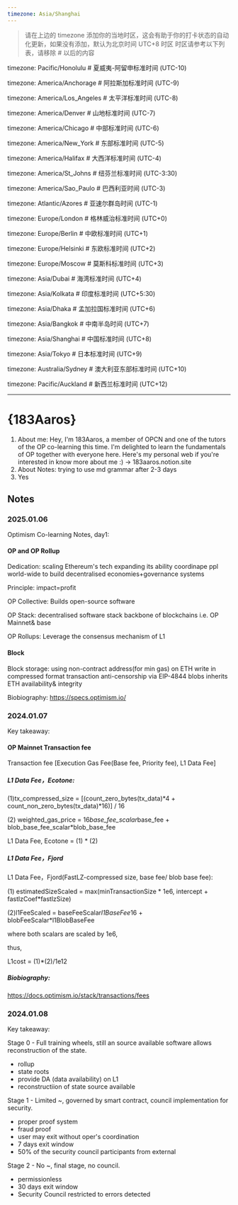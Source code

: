 ```yaml
---
timezone: Asia/Shanghai
---
```


> 请在上边的 timezone 添加你的当地时区，这会有助于你的打卡状态的自动化更新，如果没有添加，默认为北京时间 UTC+8 时区
> 时区请参考以下列表，请移除 # 以后的内容

timezone: Pacific/Honolulu # 夏威夷-阿留申标准时间 (UTC-10)

timezone: America/Anchorage # 阿拉斯加标准时间 (UTC-9)

timezone: America/Los_Angeles # 太平洋标准时间 (UTC-8)

timezone: America/Denver # 山地标准时间 (UTC-7)

timezone: America/Chicago # 中部标准时间 (UTC-6)

timezone: America/New_York # 东部标准时间 (UTC-5)

timezone: America/Halifax # 大西洋标准时间 (UTC-4)

timezone: America/St_Johns # 纽芬兰标准时间 (UTC-3:30)

timezone: America/Sao_Paulo # 巴西利亚时间 (UTC-3)

timezone: Atlantic/Azores # 亚速尔群岛时间 (UTC-1)

timezone: Europe/London # 格林威治标准时间 (UTC+0)

timezone: Europe/Berlin # 中欧标准时间 (UTC+1)

timezone: Europe/Helsinki # 东欧标准时间 (UTC+2)

timezone: Europe/Moscow # 莫斯科标准时间 (UTC+3)

timezone: Asia/Dubai # 海湾标准时间 (UTC+4)

timezone: Asia/Kolkata # 印度标准时间 (UTC+5:30)

timezone: Asia/Dhaka # 孟加拉国标准时间 (UTC+6)

timezone: Asia/Bangkok # 中南半岛时间 (UTC+7)

timezone: Asia/Shanghai # 中国标准时间 (UTC+8)

timezone: Asia/Tokyo # 日本标准时间 (UTC+9)

timezone: Australia/Sydney # 澳大利亚东部标准时间 (UTC+10)

timezone: Pacific/Auckland # 新西兰标准时间 (UTC+12)

---

# {183Aaros}

1.  About me: Hey, I'm 183Aaros, a member of OPCN and one of the tutors of the OP co-learning this time. I'm delighted to learn the fundamentals of OP together with everyone here. Here's my personal web if you're interested in know more about me :) -> 183aaros.notion.site
2. About Notes: trying to use md grammar after 2-3 days 
3. Yes

## Notes

<!-- Content_START -->

### 2025.01.06

Optimism Co-learning Notes, day1: 

#### OP and OP Rollup

Dedication:
scaling Ethereum's tech
expanding its ability
coordinape ppl world-wide to build decentralised economies+governance systems

Principle:
impact=profit

OP Collective:
Builds open-source software

OP Stack:
decentralised software stack
backbone of blockchains i.e. OP Mainnet& base

OP Rollups:
Leverage the consensus mechanism of L1

#### Block

Block storage:
using non-contract address(for min gas) on ETH
write in compressed format
transaction anti-censorship via EIP-4844 blobs
inherits ETH availability& integrity

Biobiography:
https://specs.optimism.io/

### 2024.01.07

Key takeaway:

#### OP Mainnet Transaction fee
Transaction fee [Execution Gas Fee(Base fee, Priority fee), L1 Data Fee]

##### L1 Data Fee，Ecotone:
(1)tx_compressed_size = [(count_zero_bytes(tx_data)*4 + count_non_zero_bytes(tx_data)*16)] / 16

(2)
weighted_gas_price = 16*base_fee_scalar*base_fee + blob_base_fee_scalar*blob_base_fee

L1 Data Fee, Ecotone = (1) * (2)

##### L1 Data Fee，Fjord
L1 Data Fee，Fjord(FastLZ-compressed size, base fee/ blob base fee):

(1) estimatedSizeScaled = max(minTransactionSize * 1e6, intercept + fastlzCoef*fastlzSize)

(2)l1FeeScaled = baseFeeScalar*l1BaseFee*16 + blobFeeScalar*l1BlobBaseFee

where both scalars are scaled by 1e6,

thus,

L1cost = (1)*(2)/1e12

##### Biobiography:
https://docs.optimism.io/stack/transactions/fees

### 2024.01.08

Key takeaway:

Stage 0 - Full training wheels, still an source available software allows reconstruction of the state.

 - rollup
 - state roots
 - provide DA (data availability) on L1
 - reconstructiion of state source available

Stage 1 - Limited ~, governed by smart contract, council implementation for security.

- proper proof system
- fraud proof
- user may exit without oper's coordination
- 7 days exit window
- 50% of the security council participants from external

Stage 2 - No ~, final stage, no council.

- permissionless
- 30 days exit window
- Security Council restricted to errors detected

<!-- Content_END -->
